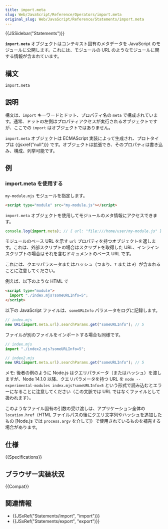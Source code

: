 ```yaml
---
title: import.meta
slug: Web/JavaScript/Reference/Operators/import.meta
original_slug: Web/JavaScript/Reference/Statements/import.meta
---
```


{{JSSidebar("Statements")}}

**`import.meta`** オブジェクトはコンテキスト固有のメタデータを JavaScript のモジュールに公開します。これには、モジュールの URL のようなモジュールに関する情報が含まれています。

## 構文

```
import.meta
```

## 説明

構文は、`import` キーワードとドット、プロパティ名の `meta` で構成されています。通常、ドットの左側はプロパティアクセスが実行されるオブジェクトですが、ここでの `import` はオブジェクトではありません。

`import.meta` オブジェクトは ECMAScript 実装によって生成され、プロトタイプは {{jsxref("null")}} です。オブジェクトは拡張でき、そのプロパティは書き込み、構成、列挙可能です。

## 例

### import.meta を使用する

`my-module.mjs` モジュールを指定します。

```html
<script type="module" src="my-module.js"></script>
```

`import.meta` オブジェクトを使用してモジュールのメタ情報にアクセスできます。

```js
console.log(import.meta); // { url: "file:///home/user/my-module.js" }
```

モジュールのベース URL を示す `url` プロパティを持つオブジェクトを返します。これは、外部スクリプトの場合はスクリプトを取得した URL、インラインスクリプトの場合はそれを含むドキュメントのベース URL です。

これには、クエリパラメータまたはハッシュ（つまり、`?` または `#`）が含まれることに注意してください。

例えば、以下のような HTML で

```html
<script type="module">
  import "./index.mjs?someURLInfo=5";
</script>
```

以下の JavaScript ファイルは、`someURLInfo` パラメータをログに記録します。

```js
// index.mjs
new URL(import.meta.url).searchParams.get("someURLInfo"); // 5
```

ファイルが別のファイルをインポートする場合も同様です。

```js
// index.mjs
import "./index2.mjs?someURLInfo=5";

// index2.mjs
new URL(import.meta.url).searchParams.get("someURLInfo"); // 5
```

メモ: 後者の例のように Node.js はクエリパラメータ（またはハッシュ）を渡しますが、Node 14.1.0 以降、クエリパラメータを持つ URL を `node --experimental-modules index.mjs?someURLInfo=5` という形式で読み込むとエラーになることに注意してください（この文脈では URL ではなくファイルとして扱われます）。

このようなファイル固有の引数の受け渡しは、アプリケーション全体の `location.href`（HTML ファイルパスの後にクエリ文字列やハッシュを追加したもの \[Node.js では `process.argv` を介して]）で使用されているものを補完する場合があります。

## 仕様

{{Specifications}}

## ブラウザー実装状況

{{Compat}}

## 関連情報

- {{JSxRef("Statements/import", "import")}}
- {{JSxRef("Statements/export", "export")}}
